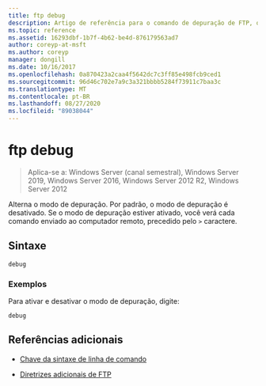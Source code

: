 ```yaml
---
title: ftp debug
description: Artigo de referência para o comando de depuração de FTP, que alterna o modo de depuração.
ms.topic: reference
ms.assetid: 16293dbf-1b7f-4b62-be4d-876179563ad7
author: coreyp-at-msft
ms.author: coreyp
manager: dongill
ms.date: 10/16/2017
ms.openlocfilehash: 0a870423a2caa4f5642dc7c3ff85e498fcb9ced1
ms.sourcegitcommit: 96d46c702e7a9c3a321bbbb5284f73911c7baa3c
ms.translationtype: MT
ms.contentlocale: pt-BR
ms.lasthandoff: 08/27/2020
ms.locfileid: "89038044"
---
```

# <a name="ftp-debug"></a>ftp debug

> Aplica-se a: Windows Server (canal semestral), Windows Server 2019, Windows Server 2016, Windows Server 2012 R2, Windows Server 2012

Alterna o modo de depuração. Por padrão, o modo de depuração é desativado. Se o modo de depuração estiver ativado, você verá cada comando enviado ao computador remoto, precedido pelo `>` caractere.

## <a name="syntax"></a>Sintaxe

```
debug
```

### <a name="examples"></a>Exemplos

Para ativar e desativar o modo de depuração, digite:

```
debug
```

## <a name="additional-references"></a>Referências adicionais

- [Chave da sintaxe de linha de comando](command-line-syntax-key.md)

- [Diretrizes adicionais de FTP](/previous-versions/orphan-topics/ws.10/cc756013(v=ws.10))
